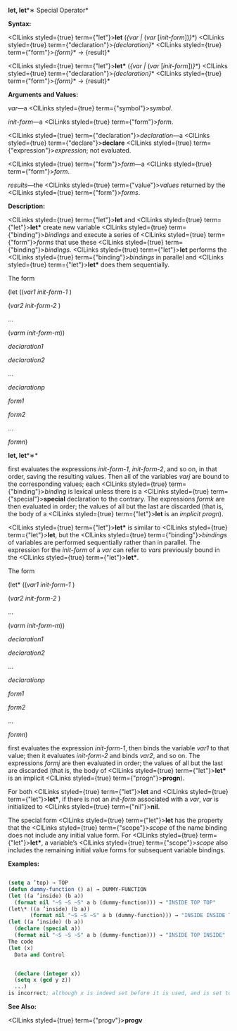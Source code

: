 **let, let***∗ Special Operator* 



**Syntax:** 



<ClLinks styled={true} term={"let"}><b>let</b></ClLinks> (*\{var |* (*var* [*init-form*])*\}*\*) <ClLinks styled={true} term={"declaration"}><i>\{declaration\}</i></ClLinks>\* <ClLinks styled={true} term={"form"}><i>\{form\}</i></ClLinks>\* → \{result\}\* 



<ClLinks styled={true} term={"let"}><b>let\*</b></ClLinks> (*\{var |* (*var* [*init-form*])*\}*\*) <ClLinks styled={true} term={"declaration"}><i>\{declaration\}</i></ClLinks>\* <ClLinks styled={true} term={"form"}><i>\{form\}</i></ClLinks>\* → \{result\}\* 



**Arguments and Values:** 



*var*—a <ClLinks styled={true} term={"symbol"}><i>symbol</i></ClLinks>. 



*init-form*—a <ClLinks styled={true} term={"form"}><i>form</i></ClLinks>. 



<ClLinks styled={true} term={"declaration"}><i>declaration</i></ClLinks>—a <ClLinks styled={true} term={"declare"}><b>declare</b></ClLinks> <ClLinks styled={true} term={"expression"}><i>expression</i></ClLinks>; not evaluated. 



<ClLinks styled={true} term={"form"}><i>form</i></ClLinks>—a <ClLinks styled={true} term={"form"}><i>form</i></ClLinks>. 



*results*—the <ClLinks styled={true} term={"value"}><i>values</i></ClLinks> returned by the <ClLinks styled={true} term={"form"}><i>forms</i></ClLinks>. 



**Description:** 



<ClLinks styled={true} term={"let"}><b>let</b></ClLinks> and <ClLinks styled={true} term={"let"}><b>let\*</b></ClLinks> create new variable <ClLinks styled={true} term={"binding"}><i>bindings</i></ClLinks> and execute a series of <ClLinks styled={true} term={"form"}><i>forms</i></ClLinks> that use these <ClLinks styled={true} term={"binding"}><i>bindings</i></ClLinks>. <ClLinks styled={true} term={"let"}><b>let</b></ClLinks> performs the <ClLinks styled={true} term={"binding"}><i>bindings</i></ClLinks> in parallel and <ClLinks styled={true} term={"let"}><b>let\*</b></ClLinks> does them sequentially. 



The form 



(let ((*var1 init-form-1* ) 



(*var2 init-form-2* ) 



... 



(*varm init-form-m*)) 



*declaration1* 



*declaration2* 



... 



*declarationp* 



*form1* 



*form2* 



... 



*formn*) 















**let, let***∗* 



first evaluates the expressions *init-form-1*, *init-form-2*, and so on, in that order, saving the resulting values. Then all of the variables *varj* are bound to the corresponding values; each <ClLinks styled={true} term={"binding"}><i>binding</i></ClLinks> is lexical unless there is a <ClLinks styled={true} term={"special"}><b>special</b></ClLinks> declaration to the contrary. The expressions *formk* are then evaluated in order; the values of all but the last are discarded (that is, the body of a <ClLinks styled={true} term={"let"}><b>let</b></ClLinks> is an *implicit progn*). 



<ClLinks styled={true} term={"let"}><b>let\*</b></ClLinks> is similar to <ClLinks styled={true} term={"let"}><b>let</b></ClLinks>, but the <ClLinks styled={true} term={"binding"}><i>bindings</i></ClLinks> of variables are performed sequentially rather than in parallel. The expression for the *init-form* of a *var* can refer to *vars* previously bound in the <ClLinks styled={true} term={"let"}><b>let\*</b></ClLinks>. 



The form 



(let\* ((*var1 init-form-1* ) 



(*var2 init-form-2* ) 



... 



(*varm init-form-m*)) 



*declaration1* 



*declaration2* 



... 



*declarationp* 



*form1* 



*form2* 



... 



*formn*) 



first evaluates the expression *init-form-1*, then binds the variable *var1* to that value; then it evaluates *init-form-2* and binds *var2*, and so on. The expressions *formj* are then evaluated in order; the values of all but the last are discarded (that is, the body of <ClLinks styled={true} term={"let"}><b>let\*</b></ClLinks> is an implicit <ClLinks styled={true} term={"progn"}><b>progn</b></ClLinks>). 



For both <ClLinks styled={true} term={"let"}><b>let</b></ClLinks> and <ClLinks styled={true} term={"let"}><b>let\*</b></ClLinks>, if there is not an *init-form* associated with a *var*, *var* is initialized to <ClLinks styled={true} term={"nil"}><b>nil</b></ClLinks>. 



The special form <ClLinks styled={true} term={"let"}><b>let</b></ClLinks> has the property that the <ClLinks styled={true} term={"scope"}><i>scope</i></ClLinks> of the name binding does not include any initial value form. For <ClLinks styled={true} term={"let"}><b>let\*</b></ClLinks>, a variable’s <ClLinks styled={true} term={"scope"}><i>scope</i></ClLinks> also includes the remaining initial value forms for subsequent variable bindings. 



**Examples:**
```lisp

(setq a ’top) → TOP 
(defun dummy-function () a) → DUMMY-FUNCTION 
(let ((a ’inside) (b a)) 
  (format nil "~S ~S ~S" a b (dummy-function))) → "INSIDE TOP TOP" 
(let\* ((a ’inside) (b a)) 
       (format nil "~S ~S ~S" a b (dummy-function))) → "INSIDE INSIDE TOP" 
(let ((a ’inside) (b a)) 
  (declare (special a)) 
  (format nil "~S ~S ~S" a b (dummy-function))) → "INSIDE TOP INSIDE" 
The code 
(let (x) 
  Data and Control 


  (declare (integer x)) 
  (setq x (gcd y z)) 
  ...) 
is incorrect; although x is indeed set before it is used, and is set to a value of the declared type *integer* , nevertheless x initially takes on the value **nil** in violation of the type declaration. 

```
**See Also:** 



<ClLinks styled={true} term={"progv"}><b>progv</b></ClLinks> 



